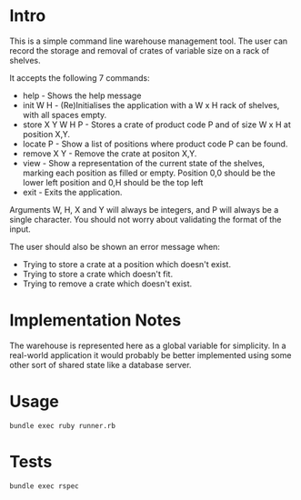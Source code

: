 # Intro

This is a simple command line warehouse management tool. The user can record the storage and removal of crates of variable size on a rack of shelves.

It accepts the following 7 commands:

- help - Shows the help message
- init W H - (Re)Initialises the application with a W x H rack of shelves, with all spaces empty.
- store X Y W H P - Stores a crate of product code P and of size W x H at position X,Y.
- locate P - Show a list of positions where product code P can be found.
- remove X Y - Remove the crate at positon X,Y.
- view - Show a representation of the current state of the shelves, marking each position as filled or empty. Position 0,0 should be the lower left position and 0,H should be the top left
- exit - Exits the application.

Arguments W, H, X and Y will always be integers, and P will always be a single character. You should not worry about validating the format of the input.

The user should also be shown an error message when:

- Trying to store a crate at a position which doesn't exist.
- Trying to store a crate which doesn't fit.
- Trying to remove a crate which doesn't exist.

# Implementation Notes

The warehouse is represented here as a global variable for simplicity. In a real-world application it would probably be better implemented using some other sort of shared state like a database server.

# Usage

`bundle exec ruby runner.rb`

# Tests

`bundle exec rspec`


